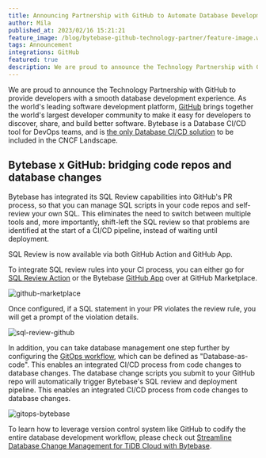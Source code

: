 ```yaml
---
title: Announcing Partnership with GitHub to Automate Database Development
author: Mila
published_at: 2023/02/16 15:21:21
feature_image: /blog/bytebase-github-technology-partner/feature-image.webp
tags: Announcement
integrations: GitHub
featured: true
description: We are proud to announce the Technology Partnership with GitHub to provide developers with a smooth database development experience.
---
```


We are proud to announce the Technology Partnership with GitHub to provide developers with a smooth database development experience. As the world's leading software development platform, [GitHub](https://github.com/) brings together the world's largest developer community to make it easy for developers to discover, share, and build better software. Bytebase is a Database CI/CD tool for DevOps teams, and is [the only Database CI/CD solution](/blog/cncf-landscape) to be included in the CNCF Landscape.

## Bytebase x GitHub: bridging code repos and database changes

Bytebase has integrated its SQL Review capabilities into GitHub's PR process, so that you can manage SQL scripts in your code repos and self-review your own SQL. This eliminates the need to switch between multiple tools and, more importantly, shift-left the SQL review so that problems are identified at the start of a CI/CD pipeline, instead of waiting until deployment.

SQL Review is now available via both GitHub Action and GitHub App.

To integrate SQL review rules into your CI process, you can either go for [SQL Review Action](https://github.com/marketplace/actions/sql-review) or the Bytebase [GitHub App](https://github.com/marketplace/bytebase) over at GitHub Marketplace.

![github-marketplace](/blog/bytebase-github-technology-partner/github-marketplace.webp)

Once configured, if a SQL statement in your PR violates the review rule, you will get a prompt of the violation details.

![sql-review-github](/blog/bytebase-github-technology-partner/sql-review-github.webp)

In addition, you can take database management one step further by configuring the [GitOps workflow](/docs/vcs-integration/overview), which can be defined as "Database-as-code". This enables an integrated CI/CD process from code changes to database changes. The database change scripts you submit to your GitHub repo will automatically trigger Bytebase's SQL review and deployment pipeline. This enables an integrated CI/CD process from code changes to database changes.

![gitops-bytebase](/blog/bytebase-github-technology-partner/gitops-bytebase.webp)

To learn how to leverage version control system like GitHub to codify the entire database development workflow, please check out [Streamline Database Change Management for TiDB Cloud with Bytebase](/blog/streamline-database-change-management-for-tidb-cloud-with-bytebase).
